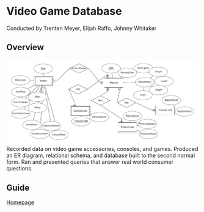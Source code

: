 # Video Game Database
Conducted by Trenten Meyer, Elijah Raffo, Johnny Whitaker

## Overview
![Entity Relationship](DB_EntityRelationship.png)
Recorded data on video game accessories, consoles, and games. Produced an ER diagram, relational schema, and database built to the second normal form. Ran and presented queries that answer real world consumer questions.

## Guide
[Homepage](https://github.com/eliraffo/eliraffo.github.io/tree/master/OBA444)
